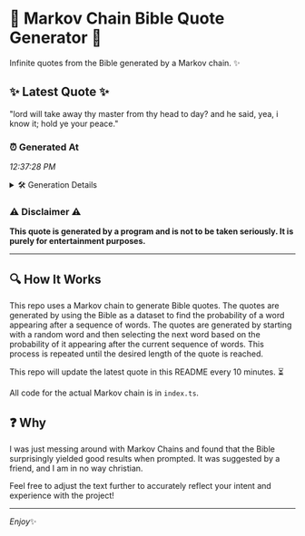 # 📖 Markov Chain Bible Quote Generator 📖

Infinite quotes from the Bible generated by a Markov chain. ✨

## ✨ Latest Quote ✨
"lord will take away thy master from thy head to day? and he said, yea, i know it; hold ye your peace."

### ⏰ Generated At
*12:37:28 PM*

<details>
    <summary>🛠️ Generation Details</summary>
    <p>
        <strong>🌱 Seed:</strong> lord<br>
        <strong>🔄 Iterations:</strong> 21<br>
        <strong>📜 Context History:</strong><br>[ lord ]: will<br>[ lord, will ]: take<br>[ lord, will, take ]: away<br>[ lord, will, take, away ]: thy<br>[ lord, will, take, away, thy ]: master<br>[ lord, will, take, away, thy, master ]: from<br>[ will, take, away, thy, master, from ]: thy<br>[ take, away, thy, master, from, thy ]: head<br>[ away, thy, master, from, thy, head ]: to<br>[ thy, master, from, thy, head, to ]: day?<br>[ master, from, thy, head, to, day? ]: and<br>[ from, thy, head, to, day?, and ]: he<br>[ thy, head, to, day?, and, he ]: said,<br>[ head, to, day?, and, he, said, ]: yea,<br>[ to, day?, and, he, said,, yea, ]: i<br>[ day?, and, he, said,, yea,, i ]: know<br>[ and, he, said,, yea,, i, know ]: it;<br>[ he, said,, yea,, i, know, it; ]: hold<br>[ said,, yea,, i, know, it;, hold ]: ye<br>[ yea,, i, know, it;, hold, ye ]: your<br>[ i, know, it;, hold, ye, your ]: peace.<br>
    </p>
</details>

### ⚠️ Disclaimer ⚠️
**This quote is generated by a program and is not to be taken seriously. It is purely for entertainment purposes.**

---

## 🔍 How It Works

This repo uses a Markov chain to generate Bible quotes. The quotes are generated by using the Bible as a dataset to find the probability of a word appearing after a sequence of words. The quotes are generated by starting with a random word and then selecting the next word based on the probability of it appearing after the current sequence of words. This process is repeated until the desired length of the quote is reached.

This repo will update the latest quote in this README every 10 minutes. ⏳

All code for the actual Markov chain is in `index.ts`.

## ❓ Why

I was just messing around with Markov Chains and found that the Bible surprisingly yielded good results when prompted. 
It was suggested by a friend, and I am in no way christian.

Feel free to adjust the text further to accurately reflect your intent and experience with the project!

---

*Enjoy*✨
